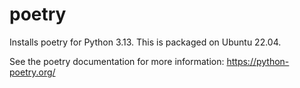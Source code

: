 # poetry

Installs poetry for Python 3.13. This is packaged on Ubuntu 22.04.

See the poetry documentation for more information: https://python-poetry.org/
